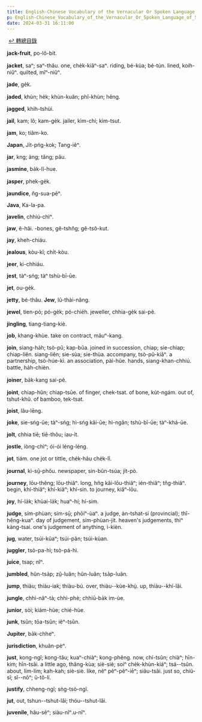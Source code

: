 ```yaml
---
title: English-Chinese Vocabulary of the Vernacular Or Spoken Language of Swatow (英漢汕頭方言口語詞典) / J
p: English-Chinese_Vocabulary_of_the_Vernacular_Or_Spoken_Language_of_Swatow/J
date: 2024-03-31 16:11:00
---
```

​
[↩️ 轉總目錄](/English-Chinese_Vocabulary_of_the_Vernacular_Or_Spoken_Language_of_Swatow)​

**jack-fruit**, po-lô-bi̍t.

**jacket**, saⁿ; saⁿ-thâu. one, che̍k-kiãⁿ-saⁿ. riding, bé-kùa; bé-tún. lined, koih-niûⁿ. quilted, mîⁿ-niûⁿ.

**jade**, ge̍k.

**jaded**, khùn; he̍k; khùn-kuãn; phî-khùn; hẽng.

**jagged**, khih-tshùi.

**jail**, kam; lô; kam-ge̍k. jailer, kìm-chí; kìm-tsut.

**jam**, ko; tiâm-ko.

**Japan**, Ji̍t-pńg-kok; Tang-iêⁿ.
<!--more-->
**jar**, kng; àng; tãng; pãu.

**jasmine**, ba̍k-lĩ-hue.

**jasper**, phek-ge̍k.

**jaundice**, n̂g-sua-pēⁿ.

**Java**, Ka-la-pa.

**javelin**, chhiú-chìⁿ.

**jaw**, ẽ-hâi. -bones, gê-tshn̂g; gê-tsô-kut.

**jay**, kheh-chiáu.

**jealous**, kòu-kĩ; chi̍t-kòu.

**jeer**, ki-chhiáu.

**jest**, tàⁿ-sńg; tàⁿ tshù-bī-ūe.

**jet**, ou-ge̍k.

**jetty**, bé-thâu. ​**Jew**, Iû-thài-nâng.

**jewel**, tien-pó; pó-ge̍k; pó-chie̍h. jeweller, chhia-ge̍k sai-pẽ.

**jingling**, tiang-tiang-kiè.

**job**, khang-khùe. take on contract, mãuⁿ-kang.

**join**, siang-ha̍h; tsò-pû; kap-bûa. joined in succession, chiap; sie-chiap; chiap-liên. siang-liên; sie-sùa; sie-thùa. accompany, tsò-pû-kiâⁿ. a partnership, tsò-húe-kì. an association, pài-hũe. hands, siang-khan-chhiú. battle, ha̍h-chièn.

**joiner**, ba̍k-kang sai-pẽ.

**joint**, chiap-hûn; chiap-tsūe. of finger, chek-tsat. of bone, ku̍t-ngám. out of, tshut-khũ. of bamboo, tek-tsat.

**joist**, lâu-lēng.

**joke**, sie-sńg-ūe; tàⁿ-sńg; hì-sńg kâi-ūe; hì-ngân; tshù-bī-ūe; tàⁿ-khá-ūe.

**jolt**, chhia tiē; tiē-thôu; iau-i̍t.

**jostle**, iòng-chìⁿ; ói-ói léng-léng.

**jot**, tiám. one jot or tittle, che̍k-hâu che̍k-lî.

**journal**, kì-sṳ̄-phõu. newspaper, sin-bûn-tsúa; ji̍t-pò.

**journey**, lōu-thêng; lōu-thiâⁿ. long, hñg kâi-lōu-thiâⁿ; ién-thiâⁿ; tn̂g-thiâⁿ. begin, khí-thiâⁿ; khí-kiâⁿ; khí-sin. to journey, kiâⁿ-lōu.

**joy**, hí-la̍k; khùai-la̍k; huaⁿ-hí; hí-sim.

**judge**, sím-phùan; sím-sṳ̄; phōiⁿ-ùaⁿ. a judge, àn-tshat-si (provincial); thî-hêng-kuaⁿ. day of judgement, sím-phùan-ji̍t. heaven's judgements, thiⁿ kàng-tsai. one's judgement of anything, ì-kièn.

**jug**, water, tsúi-kũaⁿ; tsúi-pân; tsúi-kùan.

**juggler**, tsò-pa-hì; tsò-pá-hì.

**juice**, tsap; nîⁿ.

**jumbled**, hũn-tsa̍p; zṳ̂-luãn; hũn-luãn; tsa̍p-luãn.

**jump**, thiàu; thiàu-iak; thiàu-bú. over, thiàu--kùe-khṳ̀. up, thiàu--khí-lâi.

**jungle**, chhì-nâⁿ-tà; chhì-phè; chhiū-ba̍k im-ùe.

**junior**, sòi; kiám-hùe; chié-hùe.

**junk**, tsûn; tōa-tsûn; iêⁿ-tsûn.

**Jupiter**, ba̍k-chheⁿ.

**jurisdiction**, khuân-pèⁿ.

**just**, kong-ngĩ; kong-tãu; kuaⁿ-chiàⁿ; kong-phêng. now, chí-tsûn; chiàⁿ; hīn-kim; hīn-tsãi. a little ago, ​thâng-kùa; siè-siè; soiⁿ che̍k-khùn-kiáⁿ; tsá--tsûn. about, lím-lím; kah-kah; siè-siè. like, nẽⁿ pêⁿ-pêⁿ-iēⁿ; siãu-tsãi. just so, chiũ-sĩ; sĩ--nōⁿ; ũ-tõ-lí.

**justify**, chheng-ngĩ; sǹg-tsò-ngĩ.

**jut**, out, tshun--tshut-lâi; thóu--tshut-lâi.

**juvenile**, hãu-sêⁿ; siàu-nîⁿ.u-nîⁿ.